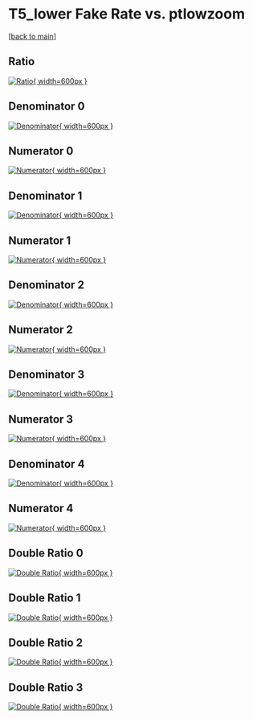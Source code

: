 # T5_lower Fake Rate vs. ptlowzoom

[[back to main](./)]



## Ratio

[![Ratio](../mtv/var/T5_lower_fakerate_ptlowzoom.png){ width=600px }](../mtv/var/T5_lower_fakerate_ptlowzoom.pdf)

## Denominator 0

[![Denominator](../mtv/den/T5_lower_fakerate_ptlowzoom_den0.png){ width=600px }](../mtv/den/T5_lower_fakerate_ptlowzoom_den0.pdf)

## Numerator 0

[![Numerator](../mtv/num/T5_lower_fakerate_ptlowzoom_num0.png){ width=600px }](../mtv/num/T5_lower_fakerate_ptlowzoom_num0.pdf)

## Denominator 1

[![Denominator](../mtv/den/T5_lower_fakerate_ptlowzoom_den1.png){ width=600px }](../mtv/den/T5_lower_fakerate_ptlowzoom_den1.pdf)

## Numerator 1

[![Numerator](../mtv/num/T5_lower_fakerate_ptlowzoom_num1.png){ width=600px }](../mtv/num/T5_lower_fakerate_ptlowzoom_num1.pdf)

## Denominator 2

[![Denominator](../mtv/den/T5_lower_fakerate_ptlowzoom_den2.png){ width=600px }](../mtv/den/T5_lower_fakerate_ptlowzoom_den2.pdf)

## Numerator 2

[![Numerator](../mtv/num/T5_lower_fakerate_ptlowzoom_num2.png){ width=600px }](../mtv/num/T5_lower_fakerate_ptlowzoom_num2.pdf)

## Denominator 3

[![Denominator](../mtv/den/T5_lower_fakerate_ptlowzoom_den3.png){ width=600px }](../mtv/den/T5_lower_fakerate_ptlowzoom_den3.pdf)

## Numerator 3

[![Numerator](../mtv/num/T5_lower_fakerate_ptlowzoom_num3.png){ width=600px }](../mtv/num/T5_lower_fakerate_ptlowzoom_num3.pdf)

## Denominator 4

[![Denominator](../mtv/den/T5_lower_fakerate_ptlowzoom_den4.png){ width=600px }](../mtv/den/T5_lower_fakerate_ptlowzoom_den4.pdf)

## Numerator 4

[![Numerator](../mtv/num/T5_lower_fakerate_ptlowzoom_num4.png){ width=600px }](../mtv/num/T5_lower_fakerate_ptlowzoom_num4.pdf)

## Double Ratio 0

[![Double Ratio](../mtv/ratio/T5_lower_fakerate_ptlowzoom_ratio0.png){ width=600px }](../mtv/ratio/T5_lower_fakerate_ptlowzoom_ratio0.pdf)

## Double Ratio 1

[![Double Ratio](../mtv/ratio/T5_lower_fakerate_ptlowzoom_ratio1.png){ width=600px }](../mtv/ratio/T5_lower_fakerate_ptlowzoom_ratio1.pdf)

## Double Ratio 2

[![Double Ratio](../mtv/ratio/T5_lower_fakerate_ptlowzoom_ratio2.png){ width=600px }](../mtv/ratio/T5_lower_fakerate_ptlowzoom_ratio2.pdf)

## Double Ratio 3

[![Double Ratio](../mtv/ratio/T5_lower_fakerate_ptlowzoom_ratio3.png){ width=600px }](../mtv/ratio/T5_lower_fakerate_ptlowzoom_ratio3.pdf)


